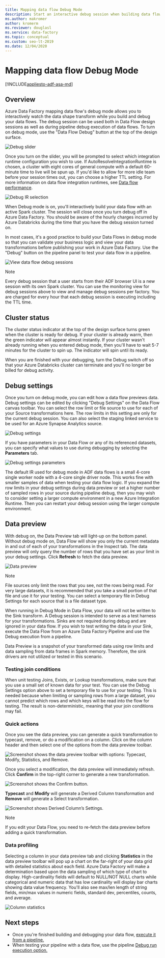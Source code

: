 ```yaml
---
title: Mapping data flow Debug Mode
description: Start an interactive debug session when building data flows
ms.author: makromer
author: kromerm
ms.reviewer: douglasl
ms.service: data-factory
ms.topic: conceptual
ms.custom: seo-lt-2019
ms.date: 12/04/2020
---
```


# Mapping data flow Debug Mode

[!INCLUDE[appliesto-adf-asa-md](includes/appliesto-adf-asa-md.md)]

## Overview

Azure Data Factory mapping data flow's debug mode allows you to interactively watch the data shape transform while you build and debug your data flows. The debug session can be used both in Data Flow design sessions as well as during pipeline debug execution of data flows. To turn on debug mode, use the "Data Flow Debug" button at the top of the design surface.

![Debug slider](media/data-flow/debugbutton.png "Debug slider")

Once you turn on the slider, you will be prompted to select which integration runtime configuration you wish to use. If AutoResolveIntegrationRuntime is chosen, a cluster with eight cores of general compute with a default 60-minute time to live will be spun up. If you'd like to allow for more idle team before your session times out, you can choose a higher TTL setting. For more information on data flow integration runtimes, see [Data flow performance](concepts-data-flow-performance.md#ir).

![Debug IR selection](media/data-flow/debug-new-1.png "Debug IR selection")

When Debug mode is on, you'll interactively build your data flow with an active Spark cluster. The session will close once you turn debug off in Azure Data Factory. You should be aware of the hourly charges incurred by Azure Databricks during the time that you have the debug session turned on.

In most cases, it's a good practice to build your Data Flows in debug mode so that you can validate your business logic and view your data transformations before publishing your work in Azure Data Factory. Use the "Debug" button on the pipeline panel to test your data flow in a pipeline.

![View data flow debug sessions](media/iterative-development-debugging/view-dataflow-debug-sessions.png)

> [!NOTE]
> Every debug session that a user starts from their ADF browser UI is a new session with its own Spark cluster. You can use the monitoring view for debug sessions above to view and manage debug sessions per factory. You are charged for every hour that each debug session is executing including the TTL time.

## Cluster status

The cluster status indicator at the top of the design surface turns green when the cluster is ready for debug. If your cluster is already warm, then the green indicator will appear almost instantly. If your cluster wasn't already running when you entered debug mode, then you'll have to wait 5-7 minutes for the cluster to spin up. The indicator will spin until its ready.

When you are finished with your debugging, turn the Debug switch off so that your Azure Databricks cluster can terminate and you'll no longer be billed for debug activity.

## Debug settings

Once you turn on debug mode, you can edit how a data flow previews data. Debug settings can be edited by clicking "Debug Settings" on the Data Flow canvas toolbar. You can select the row limit or file source to use for each of your Source transformations here. The row limits in this setting are only for the current debug session. You can also select the staging linked service to be used for an Azure Synapse Analytics source. 

![Debug settings](media/data-flow/debug-settings.png "Debug settings")

If you have parameters in your Data Flow or any of its referenced datasets, you can specify what values to use during debugging by selecting the **Parameters** tab.

![Debug settings parameters](media/data-flow/debug-settings2.png "Debug settings parameters")

The default IR used for debug mode in ADF data flows is a small 4-core single worker node with a 4-core single driver node. This works fine with smaller samples of data when testing your data flow logic. If you expand the row limits in your debug settings during data preview or set a higher number of sampled rows in your source during pipeline debug, then you may wish to consider setting a larger compute environment in a new Azure Integration Runtime. Then you can restart your debug session using the larger compute environment.

## Data preview

With debug on, the Data Preview tab will light-up on the bottom panel. Without debug mode on, Data Flow will show you only the current metadata in and out of each of your transformations in the Inspect tab. The data preview will only query the number of rows that you have set as your limit in your debug settings. Click **Refresh** to fetch the data preview.

![Data preview](media/data-flow/datapreview.png "Data preview")

> [!NOTE]
> File sources only limit the rows that you see, not the rows being read. For very large datasets, it is recommended that you take a small portion of that file and use it for your testing. You can select a temporary file in Debug Settings for each source that is a file dataset type.

When running in Debug Mode in Data Flow, your data will not be written to the Sink transform. A Debug session is intended to serve as a test harness for your transformations. Sinks are not required during debug and are ignored in your data flow. If you wish to test writing the data in your Sink, execute the Data Flow from an Azure Data Factory Pipeline and use the Debug execution from a pipeline.

Data Preview is a snapshot of your transformed data using row limits and data sampling from data frames in Spark memory. Therefore, the sink drivers are not utilized or tested in this scenario.

### Testing join conditions

When unit testing Joins, Exists, or Lookup transformations, make sure that you use a small set of known data for your test. You can use the Debug Settings option above to set a temporary file to use for your testing. This is needed because when limiting or sampling rows from a large dataset, you cannot predict which rows and which keys will be read into the flow for testing. The result is non-deterministic, meaning that your join conditions may fail.

### Quick actions

Once you see the data preview, you can generate a quick transformation to typecast, remove, or do a modification on a column. Click on the column header and then select one of the options from the data preview toolbar.

![Screenshot shows the data preview toolbar with options: Typecast, Modify, Statistics, and Remove.](media/data-flow/quick-actions1.png "Quick actions")

Once you select a modification, the data preview will immediately refresh. Click **Confirm** in the top-right corner to generate a new transformation.

![Screenshot shows the Confirm button.](media/data-flow/quick-actions2.png "Quick actions")

**Typecast** and **Modify** will generate a Derived Column transformation and **Remove** will generate a Select transformation.

![Screenshot shows Derived Column’s Settings.](media/data-flow/quick-actions3.png "Quick actions")

> [!NOTE]
> If you edit your Data Flow, you need to re-fetch the data preview before adding a quick transformation.

### Data profiling

Selecting a column in your data preview tab and clicking **Statistics** in the data preview toolbar will pop up a chart on the far-right of your data grid with detailed statistics about each field. Azure Data Factory will make a determination based upon the data sampling of which type of chart to display. High-cardinality fields will default to NULL/NOT NULL charts while categorical and numeric data that has low cardinality will display bar charts showing data value frequency. You'll also see max/len length of string fields, min/max values in numeric fields, standard dev, percentiles, counts, and average.

![Column statistics](media/data-flow/stats.png "Column statistics")

## Next steps

* Once you're finished building and debugging your data flow, [execute it from a pipeline.](control-flow-execute-data-flow-activity.md)
* When testing your pipeline with a data flow, use the pipeline [Debug run execution option.](iterative-development-debugging.md)
